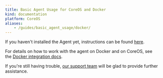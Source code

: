 ```yaml
---
title: Basic Agent Usage for CoreOS and Docker
kind: documentation
platform: CoreOS
aliases:
    - /guides/basic_agent_usage/docker/
---
```


If you haven't installed the Agent yet, instructions can be found [here](https://app.datadoghq.com/account/settings#agent/docker).

For details on how to work with the agent on Docker and on CoreOS, see the [Docker integration docs](https://docs.datadoghq.com/integrations/docker_daemon).

If you're still having trouble, [our support team](/help) will be glad to provide further assistance.

